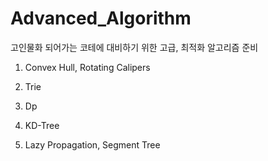 # Advanced_Algorithm
고인물화 되어가는 코테에 대비하기 위한 고급, 최적화 알고리즘 준비 

1. Convex Hull, Rotating Calipers

2. Trie

3. Dp

4. KD-Tree

5. Lazy Propagation, Segment Tree


